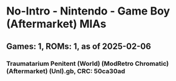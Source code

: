 # No-Intro - Nintendo - Game Boy (Aftermarket) MIAs
## Games: 1, ROMs: 1, as of 2025-02-06
### Traumatarium Penitent (World) (ModRetro Chromatic) (Aftermarket) (Unl).gb, CRC: 50ca30ad
